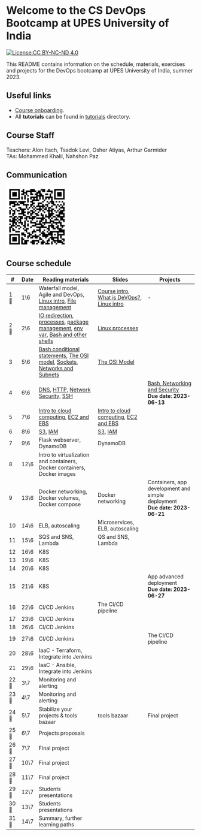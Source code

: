 # Welcome to the CS DevOps Bootcamp at UPES University of India

[![License:CC BY-NC-ND 4.0](https://img.shields.io/badge/License-CC%20BY--NC--ND%204.0-lightgrey.svg)](https://creativecommons.org/licenses/by-nc-nd/4.0/)

This README contains information on the schedule, materials, exercises and projects for the DevOps bootcamp at UPES University of India, summer 2023.

## Useful links

- [Course onboarding](onboarding.md).
- All **tutorials** can be found in [tutorials](tutorials) directory.

## Course Staff

Teachers: Alon Itach, Tsadok Levi, Osher Atiyas, Arthur Garmider       
TAs: Mohammed Khalil, Nahshon Paz 

## Communication 

![](.img/slack.png)

## Course schedule

| #  | Date  | Reading materials | Slides  | Projects  |
|---|-------|---|---|---|
| 1 🤝 | 	1\6  | Waterfall model, Agile and DevOps, [Linux intro](tutorials/linux_intro.md), [File management](tutorials/linux_file_management.md)   | [Course intro](https://alonitac.github.io/DevOpsBootcampUPES/slides/intro.html), [What is DeVOps?](https://alonitac.github.io/DevOpsBootcampUPES/slides/whatisdevops.html), [Linux intro](https://alonitac.github.io/DevOpsBootcampUPES/slides/linux_intro.html)| - |
| 2 🤝 | 	2\6  | [IO redirection](tutorials/linux_io_redirection.md), [processes](tutorials/linux_processes.md), [package management](tutorials/linux_package_management.md), [env var](tutorials/linux_environment_variables.md), [Bash and other shells](tutorials/bash_and_other_shells.md) | [Linux processes](https://alonitac.github.io/DevOpsBootcampUPES/slides/linux_processes.html)  | 
| 3 | 5\6   | [Bash conditional statements](tutorials/bash_conditional_statements.md), [The OSI model](tutorials/networking_OSI_model.md), [Sockets](tutorials/networking_linux_sockets.md), [Networks and Subnets](tutorials/networking_computer_nets.md)   | [The OSI Model](https://alonitac.github.io/DevOpsBootcampUPES/slides/networking_OSI_model.html)   |
| 4 | 6\6   | [DNS](tutorials/networking_dns.md), [HTTP](tutorials/networking_http.md),  [Network Security](tutorials/networking_security.md), [SSH](tutorials/networking_ssh.md) |   | [Bash, Networking and Security](projects/bash_networking_security) <br> **Due date: 2023-06-13** | 
| 5 | 7\6   | [Intro to cloud computing](tutorials/aws_intro.md), [EC2 and EBS](tutorials/aws_ec2_ebs.md) | [Intro to cloud computing](https://alonitac.github.io/DevOpsBootcampUPES/slides/aws_intro.html), [EC2 and EBS](https://alonitac.github.io/DevOpsBootcampUPES/slides/aws_ec2_ebs.html) |
| 6 | 8\6   | [S3](tutorials/aws_s3.md), [IAM](tutorials/aws_iam.md)| [S3](https://alonitac.github.io/DevOpsBootcampUPES/slides/aws_s3.html), [IAM](https://alonitac.github.io/DevOpsBootcampUPES/slides/aws_iam.html)  |
| 7 | 9\6   | Flask webserver, DynamoDB | DynamoDB|
| 8 | 12\6  | Intro to virtualization and containers, Docker containers, Docker images | 
| 9 | 13\6  | Docker networking, Docker volumes, Docker compose | Docker networking | Containers, app development and simple deployment <br> **Due date: 2023-06-21**  |
| 10 | 14\6  | ELB, autoscaling  | Microservices, ELB, autoscaling   |
| 11 | 15\6  | SQS and SNS, Lambda   | QS and SNS, Lambda|
| 12 | 16\6  | K8S |
| 13 | 19\6  | K8S |
| 14 | 20\6  | K8S |
| 15 | 21\6  | K8S |   | App advanced deployment<br>**Due date: 2023-06-27** | 
| 16 | 22\6  | CI/CD Jenkins | The CI/CD pipeline|
| 17 | 23\6  | CI/CD Jenkins |
| 18 | 26\6  | CI/CD Jenkins |
| 19 | 27\6  | CI/CD Jenkins |   | The CI/CD pipeline |
| 20 | 28\6  | IaaC - Terraform, Integrate into Jenkins  |
| 21 | 29\6  | IaaC - Ansible, Integrate into Jenkins|
| 22 🤝 | 	3\7  | Monitoring and alerting   |
| 23 🤝 | 	4\7  | Monitoring and alerting   |
| 24 🤝 | 	5\7  | Stabilize your projects & tools bazaar| tools bazaar| Final project | 
| 25 🤝 | 	6\7  | Projects proposals|
| 26 🤝 | 	7\7  | Final project |
| 27 🤝 | 	10\7 | Final project |
| 28 🤝 | 	11\7 | Final project |
| 29 🤝 | 	12\7 | Students presentations|
| 30 🤝 | 	13\7 | Students presentations|
| 31 🤝 | 	14\7 | Summary, further learning paths |





